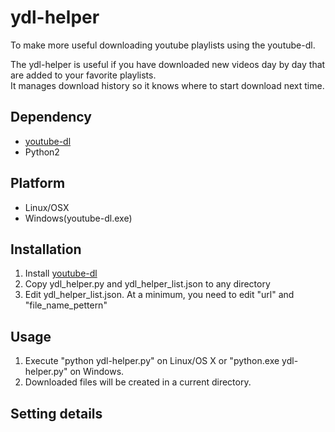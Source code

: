 # ydl-helper  
To make more useful downloading youtube playlists using the youtube-dl.  

The ydl-helper is useful if you have downloaded new videos day by day that are added to your favorite playlists.  
It manages download history so it knows where to start download next time.  

## Dependency  
* [youtube-dl](https://github.com/rg3/youtube-dl)  
* Python2  

## Platform  
* Linux/OSX  
* Windows(youtube-dl.exe)  

## Installation  
1. Install [youtube-dl](https://github.com/rg3/youtube-dl)  
2. Copy ydl_helper.py and ydl_helper_list.json to any directory  
3. Edit ydl_helper_list.json. At a minimum, you need to edit "url" and "file_name_pettern"  

## Usage  
1. Execute "python ydl-helper.py" on Linux/OS X or "python.exe ydl-helper.py" on Windows.  
2. Downloaded files will be created in a current directory.  

## Setting details  
